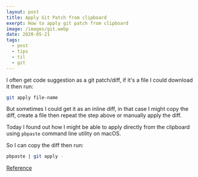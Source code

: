```yaml
---
layout: post
title: Apply Git Patch from clipboard
exerpt: How to apply git patch from clipboard
image: /images/git.webp
date: 2020-05-21
tags:
  - post
  - tips
  - til
  - git
---
```


I often get code suggestion as a git patch/diff, if it's a file I could download it then run:

```bash
git apply file-name
```

But sometimes I could get it as an inline diff, in that case I might copy the diff, create a file then repeat the step above or manually apply the diff.

Today I found out how I might be able to apply directly from the clipboard using `pbpaste` command line utility on macOS.

So I can copy the diff then run:

```bash
pbpaste | git apply -
```

[Reference](https://gist.github.com/jaymcgavren/5834920)
